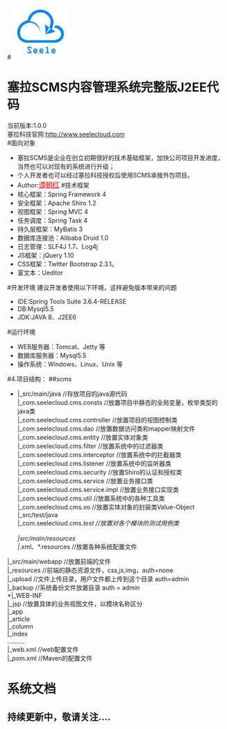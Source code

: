 #![seelecloud](https://github.com/virgoservice/scms/blob/release/logo.jpg)
# 塞拉SCMS内容管理系统完整版J2EE代码
当前版本:1.0.0<br/>
塞拉科技官网:http://www.seelecloud.com<br/>
#面向对象
* 塞拉SCMS是企业在创立初期很好的技术基础框架，加快公司项目开发进度，当然也可以对现有的系统进行升级；
* 个人开发者也可以经过塞拉科技授权后使用SCMS承接外包项目。
* Author:<a href="http://www.ramostear.com" style="color:red;font-size:16px;">谭朝红</a>
#技术框架
* 核心框架：Spring Framework 4
* 安全框架：Apache Shiro 1.2
* 视图框架：Spring MVC 4
* 任务调度：Spring Task 4
* 持久层框架：MyBatis 3
* 数据库连接池：Alibaba Druid 1.0
* 日志管理：SLF4J 1.7、Log4j
* JS框架：jQuery 1.10
* CSS框架：Twitter Bootstrap 2.3.1。
* 富文本：Ueditor

#开发环境
建议开发者使用以下环境，这样避免版本带来的问题
* IDE:Spring Tools Suite 3.6.4-RELEASE
* DB:Mysql5.5
* JDK:JAVA 8、J2EE6

#运行环境
* WEB服务器：Tomcat、Jetty 等
* 数据库服务器：Mysql5.5
* 操作系统：Windows、Linux、Unix 等

#4.项目结构：
##scms
* |_src/main/java    //存放项目的java源代码<br/>
|_com.seelecloud.cms.consts     //放置项目中静态的全局变量，枚举类型的java类<br/>
|_com.seelecloud.cms.controller	//放置项目的视图控制类	<br/>
|_com.seelecloud.cms.dao      //放置数据访问类和mapper映射文件<br/>
|_com.seelecloud.cms.entity		//放置实体对象类<br/>
|_com.seelecloud.cms.filter     //放置系统中的过滤器类<br/>
|_com.seelecloud.cms.interceptor  //放置系统中的拦截器类<br/>
|_com.seelecloud.cms.listener	//放置系统中的监听器类<br/>
|_com.seelecloud.cms.security	//放置Shiro的认证和授权类<br/>
|_com.seelecloud.cms.service	//放置业务接口类<br/>
|_com.seelecloud.cms.service.impl //放置业务接口实现类<br/>
|_com.seelecloud.cms.util		//放置系统中的各种工具类<br/>
|_com.seelecloud.cms.vo      //放置实体对象的封装类Value-Object<br/>
 |_src/test/java<br/>
    |_com.seelecloud.cms.*test   //放置对各个模块的测试用例类<br/>   
 |_src/main/resources<br/>
    |_*.xml、*.resources        //放置各种系统配置文件<br/>

 |_src/main/webapp			//放置前端的文件<br/>
  |_resources				//前端的静态资源文件，css,js,img，auth=none<br/>
  |_upload                //文件上传目录，用户文件都上传到这个目录 auth=admin<br/>
  |_backup					//系统备份文件放置目录 auth = admin<br/>
*|_WEB-INF<br/>
  |_jsp					//放置具体的业务视图文件，以模块名称区分<br/>
    |_app<br/>
    |_article<br/>
    |_column<br/>
    |_index<br/>
    ..........<br/>
    |_web.xml           //web配置文件<br/>
|_pom.xml              //Maven的配置文件<br/>

# 系统文档
## 持续更新中，敬请关注....